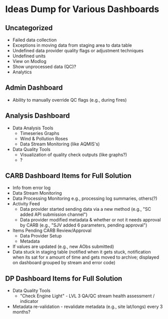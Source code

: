 # Ideas Dump for Various Dashboards
## Uncategorized
- Failed data collection
- Exceptions in moving data from staging area to data table
- Undefined data provider quality flags or adjustment techniques
- Undefined units
- View on Modlog
- Show unprocessed data (QC)?
- Analytics

## Admin Dashboard
- Ability to manually override QC flags (e.g., during fires)


## Analysis Dashboard
- Data Analysis Tools
  - Timeseries Graphs
  - Wind & Pollution Roses
  - Data Stream Monitoring (like AQMIS's)
- Data Quality Tools
  - Visualization of quality check outputs (like graphs?)
  - ?


## CARB Dashboard Items for Full Solution
- Info from error log
- Data Stream Monitoring
- Data Processing Monitoring e.g., processing log summaries, others(?) 
- Activity Feed
  - Data provider started sending data via a new method (e.g., "SC added API submission channel")
  - Data provider modified metadata & whether or not it needs approval by CARB (e.g., "SJV added 6 parameters, pending approval")
- Items Pending CARB Review/Approval
  - Data Provider Setup
  - Metadata
- If values are updated (e.g., new AObs submitted)
- Data stuck in staging table (notified when it gets stuck, notification when its sat for x amount of time and gets moved to archive; displayed on dashboard grouped by stream and error code)


## DP Dashboard Items for Full Solution
- Data Quality Tools
  - "Check Engine Light" - LVL 3 QA/QC stream health assessment / indicator
- Metadata re-validation - revalidate metadata (e.g., site lat/longs) every 3 months?
